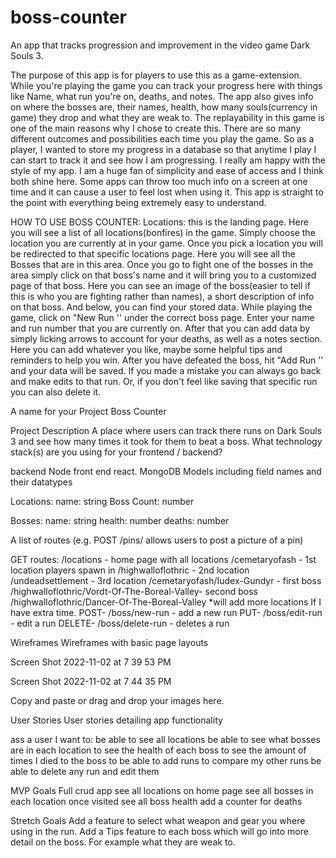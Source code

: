 # boss-counter
An app that tracks progression and improvement in the video game Dark Souls 3.

The purpose of this app is for players to use this as a game-extension. While you're playing the game you can track your progress here with things like Name, what run you're on, deaths, and notes. The app also gives info on where the bosses are, their names, health, how many souls(currency in game) they drop and what they are weak to.
The replayability in this game is one of the main reasons why I chose to create this. There are so many different outcomes and possibilities each time you play the game. So as a player, I wanted to store my progress in a database so that anytime I play I can start to track it and see how I am progressing.
I really am happy with the style of my app. I am a huge fan of simplicity and ease of access and I think both shine here. Some apps can throw too much info on a screen at one time and it can cause a user to feel lost when using it. This app is straight to the point with everything being extremely easy to understand.


HOW TO USE BOSS COUNTER:
Locations: this is the landing page. Here you will see a list of all locations(bonfires) in the game. Simply choose the location you are currently at in your game. Once you pick a location you will be redirected to that specific locations page. Here you will see all the Bosses that are in this area. Once you go to fight one of the bosses in the area simply click on that boss's name and it will bring you to a customized page of that boss. Here you can see an image of the boss(easier to tell if this is who you are fighting rather than names), a short description of info on that boss. And below, you can find your stored data. While playing the game, click on "New Run '' under the correct boss page. Enter your name and run number that you are currently on. After that you can add data by simply licking arrows to account for your deaths, as well as a notes section. Here you can add whatever you like, maybe some helpful tips and reminders to help you win. After you have defeated the boss, hit "Add Run '' and your data will be saved. If you made a mistake you can always go back and make edits to that run. Or, if you don't feel like saving that specific run you can also delete it.

A name for your Project
Boss Counter

Project Description
A place where users can track there runs on Dark Souls 3 and see how many times it took for them to beat a boss.
What technology stack(s) are you using for your frontend / backend?

backend Node front end react. MongoDB
Models including field names and their datatypes

Locations:
name: string
Boss Count: number

Bosses:
name: string
health: number
deaths: number

A list of routes (e.g. POST /pins/ allows users to post a picture of a pin)

GET routes:
/locations - home page with all locations
/cemetaryofash - 1st location players spawn in
/highwalloflothric - 2nd location
/undeadsettlement - 3rd location
/cemetaryofash/Iudex-Gundyr - first boss
/highwalloflothric/Vordt-Of-The-Boreal-Valley- second boss
/highwalloflothric/Dancer-Of-The-Boreal-Valley
*will add more locations If I have extra time.
POST- /boss/new-run - add a new run
PUT- /boss/edit-run - edit a run
DELETE- /boss/delete-run - deletes a run

Wireframes
Wireframes with basic page layouts

Screen Shot 2022-11-02 at 7 39 53 PM

Screen Shot 2022-11-02 at 7 44 35 PM

Copy and paste or drag and drop your images here.

User Stories
User stories detailing app functionality

ass a user I want to:
be able to see all locations
be able to see what bosses are in each location
to see the health of each boss
to see the amount of times I died to the boss
to be able to add runs to compare my other runs
be able to delete any run and edit them

MVP Goals
Full crud app
see all locations on home page
see all bosses in each location once visited
see all boss health
add a counter for deaths

Stretch Goals
Add a feature to select what weapon and gear you where using in the run. Add a Tips feature to each boss which will go into more detail on the boss. For example what they are weak to.
